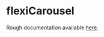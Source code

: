 # flexiCarousel

Rough documentation available [here](https://github.com/ajgon/flexi-carousel/wiki).
